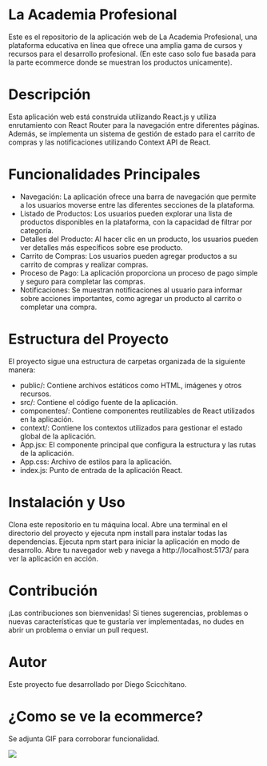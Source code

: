 # La Academia Profesional
Este es el repositorio de la aplicación web de La Academia Profesional, una plataforma educativa en línea que ofrece una amplia gama de cursos y recursos para el desarrollo profesional. (En este caso solo fue basada para la parte ecommerce donde se muestran los productos unicamente).

# Descripción
Esta aplicación web está construida utilizando React.js y utiliza enrutamiento con React Router para la navegación entre diferentes páginas. Además, se implementa un sistema de gestión de estado para el carrito de compras y las notificaciones utilizando Context API de React.

# Funcionalidades Principales
* Navegación: La aplicación ofrece una barra de navegación que permite a los usuarios moverse entre las diferentes secciones de la plataforma.
* Listado de Productos: Los usuarios pueden explorar una lista de productos disponibles en la plataforma, con la capacidad de filtrar por categoría.
* Detalles del Producto: Al hacer clic en un producto, los usuarios pueden ver detalles más específicos sobre ese producto.
* Carrito de Compras: Los usuarios pueden agregar productos a su carrito de compras y realizar compras.
* Proceso de Pago: La aplicación proporciona un proceso de pago simple y seguro para completar las compras.
* Notificaciones: Se muestran notificaciones al usuario para informar sobre acciones importantes, como agregar un producto al carrito o completar una compra.
# Estructura del Proyecto
El proyecto sigue una estructura de carpetas organizada de la siguiente manera:

* public/: Contiene archivos estáticos como HTML, imágenes y otros recursos.
* src/: Contiene el código fuente de la aplicación.
* componentes/: Contiene componentes reutilizables de React utilizados en la aplicación.
* context/: Contiene los contextos utilizados para gestionar el estado global de la aplicación.
* App.jsx: El componente principal que configura la estructura y las rutas de la aplicación.
* App.css: Archivo de estilos para la aplicación.
* index.js: Punto de entrada de la aplicación React.
# Instalación y Uso
Clona este repositorio en tu máquina local.
Abre una terminal en el directorio del proyecto y ejecuta npm install para instalar todas las dependencias.
Ejecuta npm start para iniciar la aplicación en modo de desarrollo.
Abre tu navegador web y navega a http://localhost:5173/ para ver la aplicación en acción.
# Contribución
¡Las contribuciones son bienvenidas! Si tienes sugerencias, problemas o nuevas características que te gustaría ver implementadas, no dudes en abrir un problema o enviar un pull request.

# Autor
Este proyecto fue desarrollado por Diego Scicchitano.

# ¿Como se ve la ecommerce?
Se adjunta GIF para corroborar funcionalidad. 


![](../ecommerceDiego/img/ecommerceReact-Cloud-Firestore-Datos-Firebase-console-Google-Chrome-2024-02-25-20-11-39.gif)

